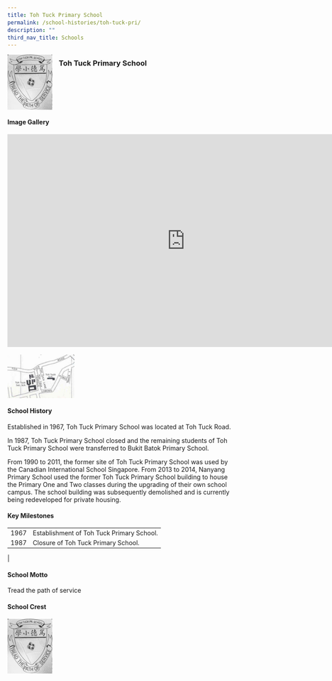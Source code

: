 ```yaml
---
title: Toh Tuck Primary School
permalink: /school-histories/toh-tuck-pri/
description: ""
third_nav_title: Schools
---
```

<img align="left" style="width:20%;margin-right:15px;" src="/images/tohtuckpri1.png">

### **Toh Tuck Primary School**

<br clear="left">

#### **Image Gallery**
<iframe src="https://docs.google.com/presentation/d/e/2PACX-1vRfHijDoXgrXD7HVUvkgiATS5fnHjgjagwLRqVEr4a7QrZkpk1iSfjhvP8WfeiLaLE2u83Z_vok4Asq/embed?start=false&amp;loop=true&amp;delayms=5000" frameborder="0" width="800" height="479" allowfullscreen="true"></iframe>

<p><a href="/images/tohtuckpri2.jpg">  
<img align="left" style="width:30%;margin-right:15px;" src="/images/tohtuckpri2.jpg">
</a></p>

<br clear="left">

#### **School History**
Established in 1967, Toh Tuck Primary School was located at Toh Tuck Road.  
  
In 1987, Toh Tuck Primary School closed and the remaining students of Toh Tuck Primary School were transferred to Bukit Batok Primary School.&nbsp;  
  
From 1990 to 2011, the former site of Toh Tuck Primary School was used by the Canadian International School Singapore. From 2013 to 2014, Nanyang Primary School used the former Toh Tuck Primary School building to house the Primary One and Two classes during the upgrading of their own school campus. The school building was subsequently demolished and is currently being redeveloped for private housing.

#### **Key Milestones**

|  |  |
|:---:|---|
| 1967 | Establishment of Toh Tuck Primary School. |
| 1987 | Closure of Toh Tuck Primary School. |
|

#### **School Motto**
Tread the path of service

#### **School Crest**
<img align="left" style="width:20%;margin-right:15px;" src="/images/tohtuckpri1.png">


<br clear="left">
